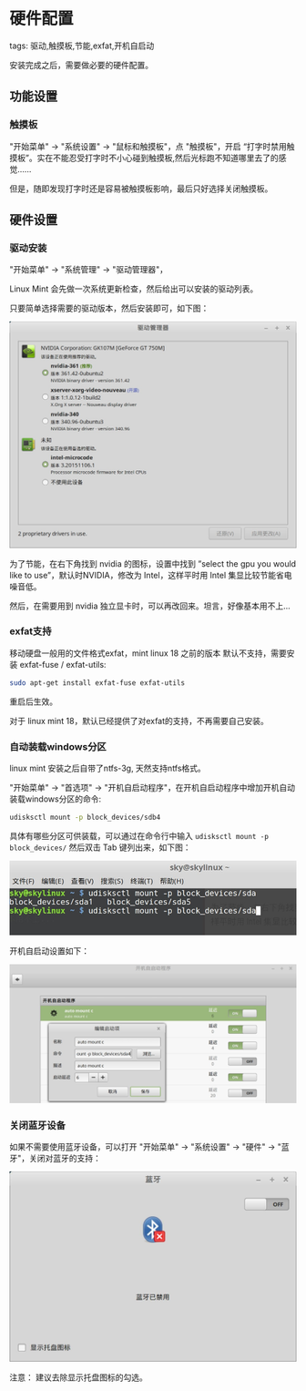 # 硬件配置

tags: 驱动,触摸板,节能,exfat,开机自启动

安装完成之后，需要做必要的硬件配置。

## 功能设置

### 触摸板

"开始菜单" -> "系统设置" -> "鼠标和触摸板"，点 "触摸板"，开启 “打字时禁用触摸板”。实在不能忍受打字时不小心碰到触摸板,然后光标跑不知道哪里去了的感觉......

但是，随即发现打字时还是容易被触摸板影响，最后只好选择关闭触摸板。

## 硬件设置

### 驱动安装

"开始菜单" -> "系统管理" -> "驱动管理器"，

Linux Mint 会先做一次系统更新检查，然后给出可以安装的驱动列表。

只要简单选择需要的驱动版本，然后安装即可，如下图：

![](images/drivers.jpg)

为了节能，在右下角找到 nvidia 的图标，设置中找到 ”select the gpu you would like to use”，默认时NVIDIA，修改为 Intel，这样平时用 Intel 集显比较节能省电噪音低。

然后，在需要用到 nvidia 独立显卡时，可以再改回来。坦言，好像基本用不上...

### exfat支持

移动硬盘一般用的文件格式exfat，mint linux 18 之前的版本 默认不支持，需要安装 exfat-fuse / exfat-utils:

```bash
sudo apt-get install exfat-fuse exfat-utils
```

重启后生效。

对于 linux mint 18，默认已经提供了对exfat的支持，不再需要自己安装。

### 自动装载windows分区

linux mint 安装之后自带了ntfs-3g, 天然支持ntfs格式。

"开始菜单" -> "首选项" -> "开机自启动程序"，在开机自启动程序中增加开机自动装载windows分区的命令:

```bash
udisksctl mount -p block_devices/sdb4
```

具体有哪些分区可供装载，可以通过在命令行中输入 `udisksctl mount -p block_devices/` 然后双击 Tab 键列出来，如下图：

![](images/list_ntfs.jpg)

开机自启动设置如下：

![](images/auto_mount_ntfs.jpg)

### 关闭蓝牙设备

如果不需要使用蓝牙设备，可以打开 "开始菜单" -> "系统设置" -> "硬件" -> "蓝牙"，关闭对蓝牙的支持：

![](images/blueteeth_close.jpg)

注意： 建议去除显示托盘图标的勾选。



